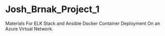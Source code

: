 # Josh_Brnak_Project_1
Materials For ELK Stack and Ansible Docker Container Deployment
On an Azure Virtual Network.
